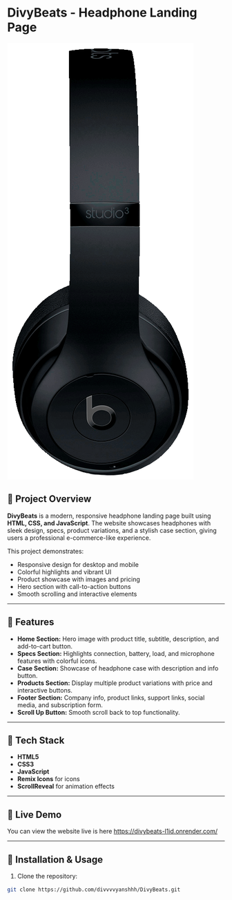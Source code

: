 # DivyBeats - Headphone Landing Page

![DivyBeats Banner](assets/img/home.png)

## 🔹 Project Overview
**DivyBeats** is a modern, responsive headphone landing page built using **HTML, CSS, and JavaScript**. 
The website showcases headphones with sleek design, specs, product variations, and a stylish case section, giving users a professional e-commerce-like experience.

This project demonstrates:
- Responsive design for desktop and mobile
- Colorful highlights and vibrant UI
- Product showcase with images and pricing
- Hero section with call-to-action buttons
- Smooth scrolling and interactive elements

---

## 🔹 Features
- **Home Section:** Hero image with product title, subtitle, description, and add-to-cart button. 
- **Specs Section:** Highlights connection, battery, load, and microphone features with colorful icons. 
- **Case Section:** Showcase of headphone case with description and info button. 
- **Products Section:** Display multiple product variations with price and interactive buttons. 
- **Footer Section:** Company info, product links, support links, social media, and subscription form. 
- **Scroll Up Button:** Smooth scroll back to top functionality.

---

## 🔹 Tech Stack
- **HTML5**
- **CSS3**
- **JavaScript**
- **Remix Icons** for icons
- **ScrollReveal** for animation effects

---

## 🔹 Live Demo
You can view the website live is here https://divybeats-l1id.onrender.com/

---

## 🔹 Installation & Usage
1. Clone the repository:
 ```bash
 git clone https://github.com/divvvvyanshhh/DivyBeats.git


